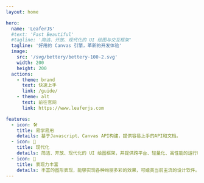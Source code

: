 ```yaml
---
layout: home

hero:
  name: 'LeaferJS'
  #text: 'Fast Beautiful'
  #tagline: '简洁、开放、现代化的 UI 绘图与交互框架'
  tagline: '好用的 Canvas 引擎，革新的开发体验'
  image:
    src: '/svg/bettery/bettery-100-2.svg'
    width: 200
    height: 200
  actions:
    - theme: brand
      text: 快速上手
      link: /guide/
    - theme: alt
      text: 前往官网
      link: https://www.leaferjs.com

features:
  - icon: 🛠
    title: 易学易用
    details: 基于Javascript、Canvas API构建，提供容易上手的API和文档。
  - icon: 🚀
    title: 现代化
    details: 简洁、开放、现代化的 UI 绘图框架，并提供跨平台、轻量化、高性能的运行时
  - icon: 📱
    title: 表现力丰富
    details: 丰富的图形表现，能够实现各种绚丽多彩的效果，可媲美当前主流的设计软件。
---
```

